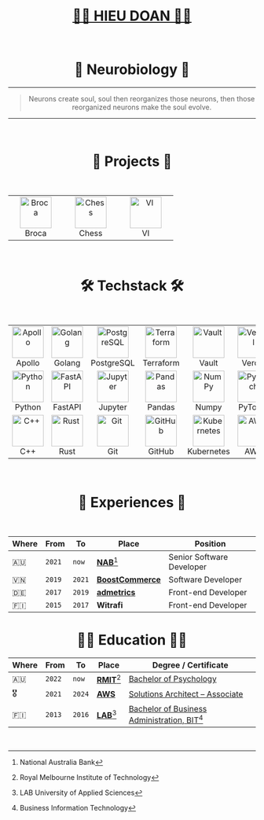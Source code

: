 <div align="center">
  <h1><a href="https://hieudoanm.github.io">👨‍💻 HIEU DOAN 👨‍💻</a></h1>
</div>

<br />

<div align="center">
  <h1>🧠 Neurobiology 🧬</h1>
</div>

---

<div align="center">
  <blockquote>Neurons create soul, soul then reorganizes those neurons, then those reorganized neurons make the soul evolve.</blockquote>
</div>

---

<br />

<div align="center">
    <h1>🩻 Projects 🩻</h1>
</div>

<br />

<table align="center">
    <tbody>
        <tr>
            <td align="center" width="96px">
                <a href="https://broca.vercel.app" target="_blank">
                    <img src="https://raw.githubusercontent.com/hieudoanm/hieudoanm.svg/master/icons/readme/brain.svg" title="Broca" alt="Broca" width="64px" height="64px" />
                </a>
                <br />
                Broca
            </td>
            <td align="center" width="96px">
                <a href="https://chessinsights.vercel.app" target="_blank">
                    <img src="https://raw.githubusercontent.com/hieudoanm/hieudoanm.svg/master/icons/readme/chess.svg" title="Chess" alt="Chess" width="64px" height="64px" />
                </a>
                <br />
                Chess
            </td>
            <td align="center" width="96px">
                <a href="https://viapp.vercel.app" target="_blank">
                    <img src="https://raw.githubusercontent.com/hieudoanm/hieudoanm.svg/master/icons/readme/wallet.svg" title="VI" alt="VI" width="64px" height="64px" />
                </a>
                <br />
                VI
            </td>
        </tr>
    </tbody>
</table>

<br />

<div align="center">
  <h1>🛠️ Techstack 🛠️</h1>
</div>

<br />

<table align="center">
    <tbody>
        <tr>
            <td align="center" width="96px">
                <a href="https://www.apollographql.com" target="_blank">
                    <img src="https://raw.githubusercontent.com/hieudoanm/hieudoanm.svg/master/icons/readme/apollo.svg" title="Apollo" alt="Apollo" width="64px" height="64px" />
                </a>
                <br />
                Apollo
            </td>
            <td align="center" width="96px">
                <a href="https://go.dev" target="_blank">
                    <img src="https://raw.githubusercontent.com/hieudoanm/hieudoanm.svg/master/icons/readme/golang.svg" title="Golang" alt="Golang" width="64px" height="64px" />
                </a>
                <br />
                Golang
            </td>
            <td align="center" width="96px">
                <a href="https://www.postgresql.org" target="_blank">
                    <img src="https://raw.githubusercontent.com/hieudoanm/hieudoanm.svg/master/icons/readme/postgresql.svg" title="PostgreSQL" alt="PostgreSQL" width="64px" height="64px" />
                </a>
                <br />
                PostgreSQL
            </td>
            <td align="center" width="96px">
                <a href="https://www.terraform.io" target="_blank">
                    <img src="https://raw.githubusercontent.com/hieudoanm/hieudoanm.svg/master/icons/readme/terraform.svg" title="Terraform" alt="Terraform" width="64px" height="64px" />
                </a>
                <br />
                Terraform
            </td>
            <td align="center" width="96px">
                <a href="https://www.vaultproject.io" target="_blank">
                    <img src="https://raw.githubusercontent.com/hieudoanm/hieudoanm.svg/master/icons/readme/vault.svg" title="Vault" alt="Vault" width="64px" height="64px" />
                </a>
                <br />
                Vault
            </td>
            <td align="center" width="96px">
                <a href="https://vercel.com" target="_blank">
                    <img src="https://raw.githubusercontent.com/hieudoanm/hieudoanm.svg/master/icons/readme/vercel.svg" title="Vercel" alt="Vercel" width="64px" height="64px" />
                </a>
                <br />
                Vercel
            </td>
        </tr>
        <tr>
            <td align="center" width="96px">
                <a href="https://www.python.org" target="_blank">
                    <img src="https://raw.githubusercontent.com/hieudoanm/hieudoanm.svg/master/icons/readme/python.svg" title="Python" alt="Python" width="64px" height="64px" />
                </a>
                <br />
                Python
            </td>
            <td align="center" width="96px">
                <a href="https://fastapi.tiangolo.com/" target="_blank">
                    <img src="https://raw.githubusercontent.com/hieudoanm/hieudoanm.svg/master/icons/readme/fastapi.svg" title="Pandas" alt="FastAPI" width="64px" height="64px" />
                </a>
                <br />
                FastAPI
            </td>
            <td align="center" width="96px">
                <a href="https://jupyter.org" target="_blank">
                    <img src="https://raw.githubusercontent.com/hieudoanm/hieudoanm.svg/master/icons/readme/jupyter.svg" title="Jupyter" alt="Jupyter" width="64px" height="64px" />
                </a>
                <br />
                Jupyter
            </td>
            <td align="center" width="96px">
                <a href="https://pandas.pydata.org" target="_blank">
                    <img src="https://raw.githubusercontent.com/hieudoanm/hieudoanm.svg/master/icons/readme/pandas.svg" title="Pandas" alt="Pandas" width="64px" height="64px" />
                </a>
                <br />
                Pandas
            </td>
            <td align="center" width="96px">
                <a href="https://numpy.org" target="_blank">
                    <img src="https://raw.githubusercontent.com/hieudoanm/hieudoanm.svg/master/icons/readme/numpy.svg" title="NumPy" alt="NumPy" width="64px" height="64px" />
                </a>
                <br />
                Numpy
            </td>
            <td align="center" width="96px">
                <a href="https://pytorch.org" target="_blank">
                      <img src="https://raw.githubusercontent.com/hieudoanm/hieudoanm.svg/master/icons/readme/pytorch.svg" title="PyTorch" alt="PyTorch" width="64px" height="64px" />
                </a>
                <br />
                PyTorch
            </td>
        </tr>
        <tr>
            <td align="center" width="96px">
                <a href="https://cplusplus.com" target="_blank">
                      <img src="https://raw.githubusercontent.com/hieudoanm/hieudoanm.svg/master/icons/readme/cpp.svg" title="C++" alt="C++" width="64px" height="64px" />
                </a>
                <br />
                C++
            </td>
            <td align="center" width="96px">
                <a href="https://www.rust-lang.org" target="_blank">
                      <img src="https://raw.githubusercontent.com/hieudoanm/hieudoanm.svg/master/icons/readme/rust.svg" title="Rust" alt="Rust" width="64px" height="64px" />
                </a>
                <br />
                Rust
            </td>
            <td align="center" width="96px">
                <a href="https://git-scm.com" target="_blank">
                    <img src="https://raw.githubusercontent.com/hieudoanm/hieudoanm.svg/master/icons/readme/git.svg" title="Git" alt="Git" width="64px" height="64px" />
                </a>
                <br />
                Git
            </td>
            <td align="center" width="96px">
                <a href="https://github.com" target="_blank">
                    <img src="https://raw.githubusercontent.com/hieudoanm/hieudoanm.svg/master/icons/readme/github.svg" title="GitHub" alt="GitHub" width="64px" height="64px" />
                </a>
                <br />
                GitHub
            </td>
            <td align="center" width="96px">
                <a href="https://kubernetes.io" target="_blank">
                    <img src="https://raw.githubusercontent.com/hieudoanm/hieudoanm.svg/master/icons/readme/kubernetes.svg" title="Kubernetes" alt="Kubernetes" width="64px" height="64px" />
                </a>
                <br />
                Kubernetes
            </td>
            <td align="center" width="96px">
                <a href="https://aws.amazon.com" target="_blank">
                    <img src="https://raw.githubusercontent.com/hieudoanm/hieudoanm.svg/master/icons/readme/aws.svg" title="AWS" alt="AWS" width="64px" height="64px" />
                </a>
                <br />
                AWS
            </td>
        </tr>
    </tbody>
</table>

<br />

<div align="center">
  <h1>📜 Experiences 📜</h1>
</div>

<br />

| Where | From   | To     | Place                              | Position                  |
| ----- | ------ | ------ | ---------------------------------- | ------------------------- |
| 🇦🇺     | `2021` | `now`  | [**NAB**][nab][^2]                 | Senior Software Developer |
| 🇻🇳     | `2019` | `2021` | [**BoostCommerce**][boostcommerce] | Software Developer        |
| 🇩🇪     | `2017` | `2019` | [**admetrics**][admetrics]         | Front-end Developer       |
| 🇫🇮     | `2015` | `2017` | **Witrafi**                        | Front-end Developer       |

<div align="center">
  <h1>👨‍🎓 Education 👨‍🎓</h1>
</div>

| Where | From   | To     | Place                        | Degree / Certificate                                        |
| ----- | ------ | ------ | ---------------------------- | ----------------------------------------------------------- |
| 🇦🇺     | `2022` | `now`  | [**RMIT**][rmit-vietnam][^1] | [Bachelor of Psychology][rmit-psychology]                   |
| 🎖️     | `2021` | `2024` | [**AWS**][aws]               | [Solutions Architect – Associate][aws-ssa]                  |
| 🇫🇮     | `2013` | `2016` | [**LAB**][lab][^4]           | [Bachelor of Business Administration, BIT][lab-bba-bit][^3] |

<br />

[^1]: Royal Melbourne Institute of Technology
[^2]: National Australia Bank
[^3]: Business Information Technology
[^4]: LAB University of Applied Sciences

[admetrics]: https://www.admetrics.io/
[aws]: https://aws.amazon.com
[aws-ssa]: https://www.credly.com/badges/a427ccdc-fc44-4874-a422-21d772e0e4b3
[boostcommerce]: https://boostcommerce.net/
[lab]: https://lab.fi/
[lab-bba-bit]: https://lab.fi/en/study/bachelor-business-administration-business-information-technology-full-time-studies-lahti-210
[nab]: https://www.nab.com.au/
[rmit-psychology]: https://www.rmit.edu.vn/study-at-rmit/undergraduate-programs/bachelor-of-psychology
[rmit-vietnam]: https://www.rmit.edu.vn/
[broca]: https://broca.vercel.app/
[chess]: https://chessinsights.vercel.app/
[vi]: https://iboard.ssi.com.vn/
